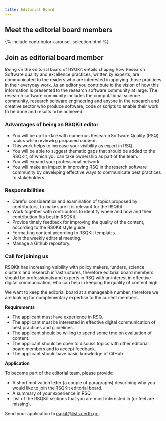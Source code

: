 ```yaml
---
title: Editorial Board
---
```


## Meet the editorial board members
{% include contributor-carousel-selection.html %}

## Join as editorial board member

Being on the editorial board of RSQKit entails shaping how Research Software quality and excellence practices, written by experts, are communicated to the readers who are interested in applying those practices in their everyday work. As an editor you contribute to the vision of how this information is presented to the research software community at large. The research software community includes the computational science community, research software engineering and anyone in the research and creative sector who produce software, code or scripts to enable their work to be done and results to be achieved. 

### Advantages of being an RSQKit editor

* You will be up-to-date with numerous Research Software Quality (RSQ) topics while reviewing proposed content.
* This work helps to increase your visibility as expert in RSQ.
* You will be able to suggest thematic gaps that should be added to the RSQKit, of which you can take ownership as part of the team.
* You will expand your professional network.
* You will make an impact in improving RSQ in the reserch software community by developing effective ways to communicate best practices to stakeholders.

### Responsibilities

* Careful consideration and examination of topics proposed by contributors, to make sure it is relevant for the RSQKit.
* Work together with contributors to identify where and how and their contribution fits best in RSQKit.
* Provide timely feedback for improving the quality of the content, according to the RSQKit style guide.
* Formatting content according to RSQKit templates.
* Join the weekly editorial meeting.
* Manage a Github repository.

### Call for joining us

RSQKit has increasing visibility with policy makers, funders, science clusters and research infrastructures, therefore editorial board members should be professionals and experts in RSQ with an interest in effective digital communication, who can help in keeping the quality of content high.

We want to keep the editorial board at a manageable number, therefore we are looking for complementary expertise to the current members.

**Requirements**

* The applicant must have experience in RSQ.
* The applicant must be interested in effective digital communication of best practices and guidelines.
* The applicant should be willing to spend some time on evaluation of content.
* The applicant should be open to discuss topics with other editorial board members and to accept feedback.
* The applicant should have basic knowledge of GitHub.

**Application**

To become part of the editorial team, please provide:

* A short motivation letter (a couple of paragraphs) describing why you would like to join the RSQKit editorial board.
* A summary of your experience in RSQ.
* List of the RSQKit sections that you are most interested in (or feel are missing).

Send your application to rsqkit@lists.certh.gri.
